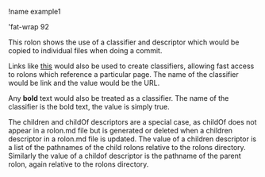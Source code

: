 !name example1

'fat-wrap 92

This rolon shows the use of a classifier and descriptor which would be copied to individual files when doing a commit.

Links like [this](https://github.com/rolonicArk/gitARK/new/master/docs) would also be used to create classifiers,
allowing fast access to rolons which reference a particular page. The name of the classifier would be link and
the value would be the URL.

Any **bold** text would also be treated as a classifier. The name of the classifier is the bold text, the value is simply true.

The children and childOf descriptors are a special case, as childOf does not appear in a rolon.md file 
but is generated or deleted when a children descriptor in a rolon.md file is updated. 
The value of a children descriptor is a list of the pathnames of the child rolons relative to the rolons directory.
Similarly the value of a childof descriptor is the pathname of the parent rolon, again relative to the rolons directory.
